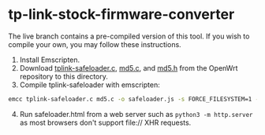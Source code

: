 # tp-link-stock-firmware-converter
The live branch contains a pre-compiled version of this tool. If you wish to compile your own, you may follow these instructions.

1. Install Emscripten.
2. Download [tplink-safeloader.c](https://github.com/openwrt/openwrt/blob/master/tools/firmware-utils/src/tplink-safeloader.c), [md5.c](https://github.com/openwrt/openwrt/blob/master/tools/firmware-utils/src/md5.c), and [md5.h](https://github.com/openwrt/openwrt/blob/master/tools/firmware-utils/src/md5.h) from the OpenWrt repository to this directory.
3. Compile tplink-safeloader with emscripten: 
```bash
emcc tplink-safeloader.c md5.c -o safeloader.js -s FORCE_FILESYSTEM=1 -s EXIT_RUNTIME=1 -s EXTRA_EXPORTED_RUNTIME_METHODS=FS
```
4. Run safeloader.html from a web server such as `python3 -m http.server` as most browsers don't support file:// XHR requests.
